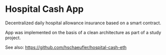 # Hospital Cash App
Decentralized daily hospital allowance insurance based on a smart contract. 

App was implemented on the basis of a clean architecture as part of a study project.

See also: https://github.com/hschaeufler/hospital-cash-eth
